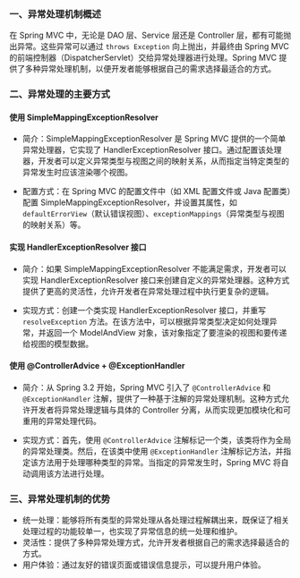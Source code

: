 ### 一、异常处理机制概述
在 Spring MVC 中，无论是 DAO 层、Service 层还是 Controller 层，都有可能抛出异常。这些异常可以通过 `throws Exception` 向上抛出，并最终由 Spring MVC 的前端控制器（DispatcherServlet）交给异常处理器进行处理。Spring MVC 提供了多种异常处理机制，以便开发者能够根据自己的需求选择最适合的方式。
### 二、异常处理的主要方式
#### 使用 SimpleMappingExceptionResolver

- 简介：SimpleMappingExceptionResolver 是 Spring MVC 提供的一个简单异常处理器，它实现了 HandlerExceptionResolver 接口。通过配置该处理器，开发者可以定义异常类型与视图之间的映射关系，从而指定当特定类型的异常发生时应该渲染哪个视图。

- 配置方式：在 Spring MVC 的配置文件中（如 XML 配置文件或 Java 配置类）配置 SimpleMappingExceptionResolver，并设置其属性，如 `defaultErrorView`（默认错误视图）、`exceptionMappings`（异常类型与视图的映射关系）等。
#### 实现 HandlerExceptionResolver 接口

- 简介：如果 SimpleMappingExceptionResolver 不能满足需求，开发者可以实现 HandlerExceptionResolver 接口来创建自定义的异常处理器。这种方式提供了更高的灵活性，允许开发者在异常处理过程中执行更复杂的逻辑。

- 实现方式：创建一个类实现 HandlerExceptionResolver 接口，并重写 `resolveException` 方法。在该方法中，可以根据异常类型决定如何处理异常，并返回一个 ModelAndView 对象，该对象指定了要渲染的视图和要传递给视图的模型数据。
#### 使用 @ControllerAdvice + @ExceptionHandler

- 简介：从 Spring 3.2 开始，Spring MVC 引入了 `@ControllerAdvice` 和 `@ExceptionHandler` 注解，提供了一种基于注解的异常处理机制。这种方式允许开发者将异常处理逻辑与具体的 Controller 分离，从而实现更加模块化和可重用的异常处理代码。

- 实现方式：首先，使用 `@ControllerAdvice` 注解标记一个类，该类将作为全局的异常处理类。然后，在该类中使用 `@ExceptionHandler` 注解标记方法，并指定该方法用于处理哪种类型的异常。当指定的异常发生时，Spring MVC 将自动调用该方法进行处理。
### 三、异常处理机制的优势

- 统一处理：能够将所有类型的异常处理从各处理过程解耦出来，既保证了相关处理过程的功能较单一，也实现了异常信息的统一处理和维护。
- 灵活性：提供了多种异常处理方式，允许开发者根据自己的需求选择最适合的方式。
- 用户体验：通过友好的错误页面或错误信息提示，可以提升用户体验。
